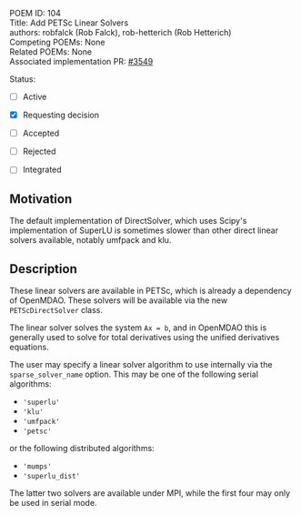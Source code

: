 POEM ID: 104  
Title:  Add PETSc Linear Solvers  
authors: robfalck (Rob Falck), rob-hetterich (Rob Hetterich)  
Competing POEMs: None  
Related POEMs:  None  
Associated implementation PR: [#3549](https://github.com/OpenMDAO/OpenMDAO/pull/3549)  

Status:  

- [ ] Active  
- [x] Requesting decision  
- [ ] Accepted  
- [ ] Rejected  
- [ ] Integrated  


## Motivation

The default implementation of DirectSolver, which uses Scipy's implementation of SuperLU is sometimes slower than other direct linear solvers available, notably umfpack and klu.



## Description

These linear solvers are available in PETSc, which is already a dependency of OpenMDAO. These solvers will be available via the new `PETScDirectSolver` class.

The linear solver solves the system `Ax = b`, and in OpenMDAO this is generally used to solve for total derivatives using the unified derivatives equations.

The user may specify a linear solver algorithm to use internally via the `sparse_solver_name` option.  This may be one of the following serial algorithms:

- `'superlu'`
- `'klu'`
- `'umfpack'`
- `'petsc'`

or the following distributed algorithms:
- `'mumps'`
- `'superlu_dist'`

The latter two solvers are available under MPI, while the first four may only be used in serial mode.




